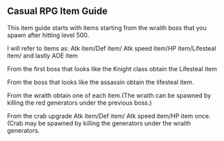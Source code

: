 ## Casual RPG Item Guide

This item guide starts with items starting from the wraith boss that you spawn after hitting level 500.

I will refer to items as: Atk item/Def item/ Atk speed item/HP item/Lifesteal item/ and lastly AOE item

From the first boss that looks like the Knight class obtain the Lifesteal item

From the boss that looks like the assassin obtain the lifesteal item.

From the wraith obtain one of each item.(The wraith can be spawned by killing the red generators under the previous boss.)

From the crab upgrade Atk item/Def item/ Atk speed item/HP item once.(Crab may be spawned by killing the generators under the wraith generators.






